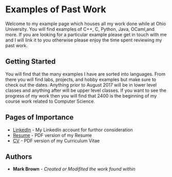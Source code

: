 # Examples of Past Work

Welcome to my  example page which houses all my work done while at Ohio University. You will find examples of C++, C, Python, Java, OCaml,and more. If you are looking for a particular example please get in touch with me and I will link it to you otherwise please enjoy the time spent reviewing my past work.

## Getting Started

You will find that the many examples I have are sorted into languages. From there you will find labs, projects, and hobby examples but make sure to check out the dates. Anything prior to August 2017 will be in lower level classes and anything after will be upper level classes. If you want to see the progress of my work then you will find that 2400 is the beginning of my course work related to Computer Science.

## Pages of Importance

* [LinkedIn](www.linkedin.com/in/mark-brown-software-developer) - My LinkedIn account for furthor consideration
* [Resume](https://drive.google.com/file/d/1iWpHXe7ABz1gGmPLl6qvpR8ak7bMjPbV/view) - PDF version of my Resume
* [CV]() - PDF version of my Curriculum Vitae

## Authors

* **Mark Brown** - *Created or Modifited the work found within*
